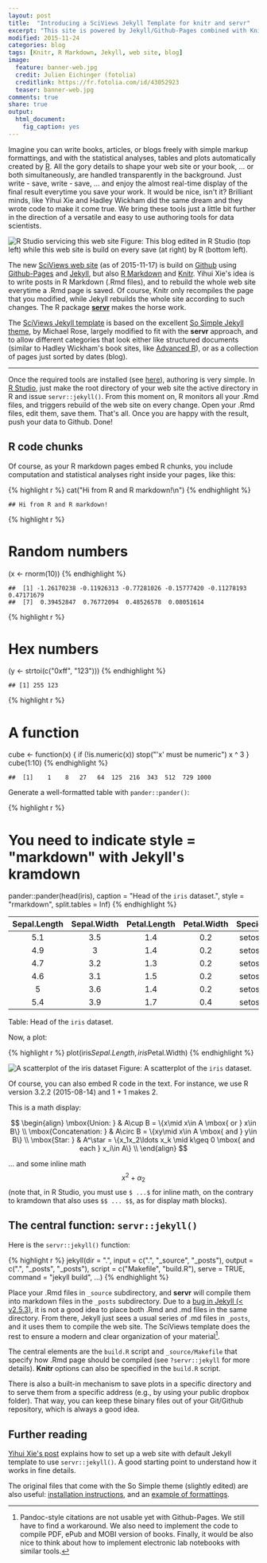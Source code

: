 ```yaml
---
layout: post
title:  "Introducing a SciViews Jekyll Template for knitr and servr"
excerpt: "This site is powered by Jekyll/Github-Pages combined with Knitr/R Markdown. The template allows to combine articles, books and blogs."
modified: 2015-11-24
categories: blog
tags: [Knitr, R Markdown, Jekyll, web site, blog]
image:
  feature: banner-web.jpg
  credit: Julien Eichinger (fotolia)
  creditlink: https://fr.fotolia.com/id/43052923
  teaser: banner-web.jpg
comments: true
share: true
output: 
  html_document: 
    fig_caption: yes
---
```


Imagine you can write books, articles, or blogs freely with simple markup formattings, and with the statistical analyses, tables and plots automatically created by [R](http://www.r-project.org). All the gory details to shape your web site or your book, ... or both simultaneously, are handled transparently in the background. Just write - save, write - save, ... and enjoy the almost real-time display of the final result everytime you save your work. It would be nice, isn't it? Brilliant minds, like Yihui Xie and Hadley Wickham did the same dream and they wrote code to make it come true. We bring these tools just a little bit further in the direction of a versatile and easy to use authoring tools for data scientists.

![R Studio servicing this web site](http://tinyurl.com/sciviews/jekyll/2015-11-17-The-SciViews-Jekyll-Template/RStudioServr.png)
Figure: This blog edited in R Studio (top left) while this web site is build on every save (at right) by R (bottom left).

The new [SciViews web site](http://www.sciviews.org) (as of 2015-11-17) is build on [Github](https://github.com) using [Github-Pages](https://pages.github.com) and [Jekyll](https://jekyllrb.com), but also [R Markdown](http://rmarkdown.rstudio.com) and [Knitr](http://yihui.name/knitr/). Yihui Xie's idea is to write posts in R Markdown (.Rmd files), and to rebuild the whole web site everytime a .Rmd page is saved. Of course, Knitr only recompiles the page that you modified, while Jekyll rebuilds the whole site according to such changes. The R package [**servr**](https://github.com/yihui/servr) makes the horse work.

The [SciViews Jekyll template](https://github.com/SciViews/SciViews.github.io) is based on the excellent [So Simple Jekyll theme](https://github.com/mmistakes/so-simple-theme), by Michael Rose, largely modified to fit with the **servr** approach, and to allow different categories that look either like structured documents (similar to Hadley Wickham's book sites, like [Advanced R](http://adv-r.had.co.nz)), or as a collection of pages just sorted by dates (blog).

----

Once the required tools are installed (see [here](http://www.r-bloggers.com/blogging-with-rmarkdown-knitr-and-jekyll/)), authoring is very simple. In [R Studio](https://www.rstudio.com), just make the root directory of your web site the active directory in R and issue `servr::jekyll()`. From this moment on, R monitors all your .Rmd files, and triggers rebuild of the web site on every change. Open your .Rmd files, edit them, save them. That's all. Once you are happy with the result, push your data to Github. Done!

## R code chunks

Of course, as your R markdown pages embed R chunks, you include computation and statistical analyses right inside your pages, like this:


{% highlight r %}
cat("Hi from R and R markdown!\n")
{% endhighlight %}



<div class="highlight-output"><pre><code>## Hi from R and R markdown!
</code></pre></div>



{% highlight r %}
# Random numbers
(x <- rnorm(10))
{% endhighlight %}



<div class="highlight-output"><pre><code>##  [1] -1.26170238 -0.11926313 -0.77281026 -0.15777420 -0.11278193  0.47171679
##  [7]  0.39452847  0.76772094  0.48526578  0.08051614
</code></pre></div>



{% highlight r %}
# Hex numbers
(y <- strtoi(c("0xff", "123")))
{% endhighlight %}



<div class="highlight-output"><pre><code>## [1] 255 123
</code></pre></div>



{% highlight r %}
# A function
cube <- function(x) {
  if (!is.numeric(x))
    stop("'x' must be numeric")
  x ^ 3
}
cube(1:10)
{% endhighlight %}



<div class="highlight-output"><pre><code>##  [1]    1    8   27   64  125  216  343  512  729 1000
</code></pre></div>

Generate a well-formatted table with `pander::pander()`:


{% highlight r %}
# You need to indicate style = "markdown" with Jekyll's kramdown
pander::pander(head(iris), caption = "Head of the `iris` dataset.",
  style = "rmarkdown", split.tables = Inf)
{% endhighlight %}



|  Sepal.Length  |  Sepal.Width  |  Petal.Length  |  Petal.Width  |  Species  |
|:--------------:|:-------------:|:--------------:|:-------------:|:---------:|
|      5.1       |      3.5      |      1.4       |      0.2      |  setosa   |
|      4.9       |       3       |      1.4       |      0.2      |  setosa   |
|      4.7       |      3.2      |      1.3       |      0.2      |  setosa   |
|      4.6       |      3.1      |      1.5       |      0.2      |  setosa   |
|       5        |      3.6      |      1.4       |      0.2      |  setosa   |
|      5.4       |      3.9      |      1.7       |      0.4      |  setosa   |

Table: Head of the `iris` dataset.

Now, a plot:


{% highlight r %}
plot(iris$Sepal.Length, iris$Petal.Width)
{% endhighlight %}

![A scatterplot of the `iris` dataset](http://tinyurl.com/sciviews/jekyll/2015-11-17-The-SciViews-Jekyll-Template/iris_plot-1.png) 
Figure: A scatterplot of the `iris` dataset.

Of course, you can also embed R code in the text. For instance, we use R version 3.2.2 (2015-08-14) and 1 + 1 makes 2.

This is a math display:

$$
\begin{align}
\mbox{Union: } & A\cup B = \{x\mid x\in A \mbox{ or } x\in B\} \\
\mbox{Concatenation: } & A\circ B  = \{xy\mid x\in A \mbox{ and } y\in B\} \\
\mbox{Star: } & A^\star  = \{x_1x_2\ldots x_k \mid  k\geq 0 \mbox{ and each } x_i\in A\} \\
\end{align}
$$

... and some inline math $$x^2 + \alpha_2$$ (note that, in R Studio, you must use `$ ...$` for inline math, on the contrary to kramdown that also uses `$$ ... $$`, as for display math blocks).


## The central function: `servr::jekyll()`

Here is the `servr::jekyll()` function:


{% highlight r %}
jekyll(dir = ".", input = c(".", "_source", "_posts"), output = c(".", "_posts", 
    "_posts"), script = c("Makefile", "build.R"), serve = TRUE, command = "jekyll build", 
    ...)
{% endhighlight %}

Place your .Rmd files in `_source` subdirectory, and **servr** will compile them into markdown files in the `_posts` subdirectory. Due to a [bug in Jekyll (< v2.5.3)](https://github.com/jekyll/jekyll/pull/3147), it is not a good idea to place both .Rmd and .md files in the same directory. From there, Jekyll just sees a usual series of .md files in `_posts`, and it uses them to compile the web site. The SciViews template does the rest to ensure a modern and clear organization of your material[^1].

[^1]: Pandoc-style citations are not usable yet with Github-Pages. We still have to find a workaround. We also need to implement the code to compile PDF, ePub and MOBI version of books. Finally, it would be also nice to think about how to implement electronic lab notebooks with similar tools.

The central elements are the `build.R` script and `_source/Makefile` that specify how .Rmd page should be compiled (see `?servr::jekyll` for more details). **Knitr** options can also be specified in the `build.R` script.

There is also a built-in mechanism to save plots in a specific directory and to serve them from a specific address (e.g., by using your public dropbox folder). That way, you can keep these binary files out of your Git/Github repository, which is always a good idea.

## Further reading

[Yihui Xie's post](http://yihui.name/knitr-jekyll/2014/09/jekyll-with-knitr.html) explains how to set up a web site with default Jekyll template to use `servr::jekyll()`. A good starting point to understand how it works in fine details.

The original files that come with the So Simple theme (slightly edited) are also useful: [installation instructions](../../theme-setup/), and an [example of formattings](../../theme-setup/sample.html).
